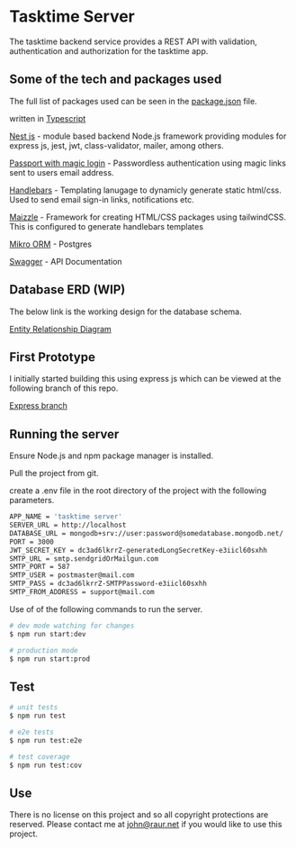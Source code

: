 # Tasktime Server

The tasktime backend service provides a REST API with validation, authentication and authorization for the tasktime app.

## Some of the tech and packages used

The full list of packages used can be seen in the [package.json](https://github.com/jayelg/tasktime-server/blob/main/package.json) file.

written in [Typescript](https://www.typescriptlang.org/)

[Nest js](https://www.passportjs.org/packages/passport-magic-login/) - module based backend Node.js framework providing modules for express js, jest, jwt, class-validator, mailer, among others.

[Passport with magic login](https://www.passportjs.org/packages/passport-magic-login/) - Passwordless authentication using magic links sent to users email address.

[Handlebars](https://handlebarsjs.com/) - Templating lanugage to dynamicly generate static html/css. Used to send email sign-in links, notifications etc.

[Maizzle](https://maizzle.com) - Framework for creating HTML/CSS packages using tailwindCSS. This is configured to generate handlebars templates

[Mikro ORM](https://mikro-orm.io/) - Postgres

[Swagger](https://swagger.io/) - API Documentation

## Database ERD (WIP)

The below link is the working design for the database schema.

[Entity Relationship Diagram](https://viewer.diagrams.net/?tags=%7B%7D&highlight=0000ff&layers=1&nav=1&title=Tasktime%20DB%20Schema%20ERD.drawio#Uhttps%3A%2F%2Fraw.githubusercontent.com%2Fjayelg%2Ftasktime-server%2Fmain%2Fdocuments%2FTasktime%2520DB%2520Schema%2520ERD.drawio)

## First Prototype

I initially started building this using express js which can be viewed at the following branch of this repo.

[Express branch](https://github.com/jayelg/tasktime-server/tree/express)

## Running the server

Ensure Node.js and npm package manager is installed.

Pull the project from git.

create a .env file in the root directory of the project with the following parameters.

```bash
APP_NAME = 'tasktime server'
SERVER_URL = http://localhost
DATABASE_URL = mongodb+srv://user:password@somedatabase.mongodb.net/
PORT = 3000
JWT_SECRET_KEY = dc3ad6lkrrZ-generatedLongSecretKey-e3iicl60sxhh
SMTP_URL = smtp.sendgridOrMailgun.com
SMTP_PORT = 587
SMTP_USER = postmaster@mail.com
SMTP_PASS = dc3ad6lkrrZ-SMTPPassword-e3iicl60sxhh
SMTP_FROM_ADDRESS = support@mail.com
```

Use of of the following commands to run the server.

```bash
# dev mode watching for changes
$ npm run start:dev

# production mode
$ npm run start:prod
```

## Test

```bash
# unit tests
$ npm run test

# e2e tests
$ npm run test:e2e

# test coverage
$ npm run test:cov
```

## Use

There is no license on this project and so all copyright protections are reserved.
Please contact me at john@raur.net if you would like to use this project.
